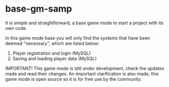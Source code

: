 # base-gm-samp

It is simple and straightforward, a base game mode to start a project with its own code.

In this game mode base you will only find the systems that have been deemed "necessary", which are listed below:

1. Player registration and login (MySQL)
2. Saving and loading player data (MySQL)


IMPORTANT!
This game mode is still under development, check the updates made and read their changes.
An important clarification is also made, this game mode is open source so it is for free use by the community.
